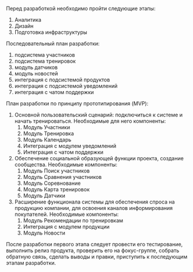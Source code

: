 Перед разработкой необходимо пройти следующие этапы:
1. Аналитика
2. Дизайн
3. Подготовка инфраструктуры

Последовательный план разработки:
1. подсистема участников
2. подсистема тренировок
3. модуль датчиков
4. модуль новостей
5. интеграция с подсистемой продуктов
6. интеграция с подсистемой уведомлений
7. интеграция с чатом поддержки

План разработки по принципу прототипирования (MVP):
1. Основной пользовательский сценарий: подключиться к системе и начать тренироваться. Необходимые для него компоненты:
	1. Модуль Участники
	2. Модуль Тренировка
	3. Модуль Календарь
	4. Интеграция с модулем уведомлений
	5. Интеграция с чатом поддержки
2. Обеспечение социальной образующей функции проекта, создание сообщества. Необходимые компоненты:
	1. Модуль Поиск участников
	2. Модуль Сравнения участников
	3. Модуль Соревнование
	4. Модуль Карта тренировок
	5. Модуль Датчики
3. Расширение функционала системы для обеспечения спроса на продукцию компании, для освоения каналов информирования покупателей. Необходимые компоненты:
	1. Модуль Рекомендации по тренировкам
	2. Интеграция с модулем продукции
	3. Модуль Новости

После разработки первого этапа следует провести его тестирование, выполнить релиз продукта, проверить его на фокус-группе, собрать обратную связь, сделать выводы и правки, приступить к последующим этапам разработки.